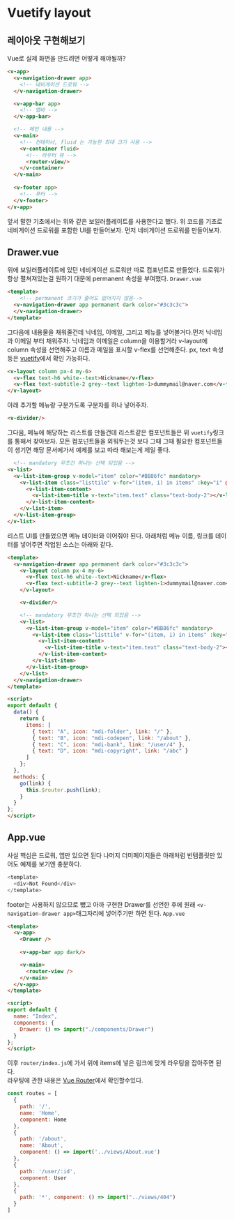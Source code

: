# Vuetify layout

## 레이아웃 구현해보기
Vue로 실제 화면을 만드려면 어떻게 해야될까?
```html
<v-app>
  <v-navigation-drawer app>
    <!-- 네비게이션 드로워 -->
  </v-navigation-drawer>

  <v-app-bar app>
    <!-- 앱바 -->
  </v-app-bar>

  <!-- 메인 내용 -->
  <v-main>
    <!-- 컨테이너, fluid 는 가능한 최대 크기 사용 -->
    <v-container fluid>
      <!-- 라우터 뷰 -->
      <router-view/>
    </v-container>
  </v-main>
  
  <v-footer app>
    <!-- 푸터 -->
  </v-footer>
</v-app>
```
앞서 말한 기초에서는 위와 같은 보일러플레이트를 사용한다고 했다. 위 코드를 기초로 네비게이션 드로워를 포함한 UI를 만들어보자. 먼저 네비게이션 드로워를 만들어보자.  

## Drawer.vue
위에 보일러플레이트에 있던 네비게이션 드로워만 따로 컴포넌트로 만들었다. 드로워가 항상 펼쳐져있는걸 원하기 대문에 permanent 속성을 부여했다.
`Drawer.vue`
```html
<template>
    <!-- permanent 크기가 줄어도 없어지지 않음-->
  <v-navigation-drawer app permanent dark color="#3c3c3c">
  </v-navigation-drawer>
</template>
```
그다음에 내용물을 채워줄건데 닉네임, 이메일, 그리고 메뉴를 넣어볼거다.먼저 닉네임과 이메일 부터 채워주자. 닉네임과 이메일은 column을 이용할거라 v-layout에 column 속성을 선언해주고 이름과 메일을 표시할 v-flex를 선언해준다. px, text 속성등은 [vuetify](https://vuetifyjs.com/en/getting-started/quick-start/)에서 확인 가능하다.
```html
<v-layout column px-4 my-6>
  <v-flex text-h6 white--text>Nickname</v-flex>
  <v-flex text-subtitle-2 grey--text lighten-1>dummymail@naver.com</v-flex>
</v-layout>
```
아래 추가할 메뉴랑 구분가도록 구분자를 하나 넣어주자.
```html
<v-divider/>
```
그다음, 메뉴에 해당하는 리스트를 만들건데 리스트같은 컴포넌트들은 위 `vuetify`링크를 통해서 찾아보자. 모든 컴포넌트들을 외워두는것 보다 그때 그때 필요한 컴포넌트들이 생기면 해당 문서에가서 예제를 보고 따라 해보는게 제일 좋다.
```html
  <!-- mandatory 무조건 하나는 선택 되있음 -->
<v-list>
  <v-list-item-group v-model="item" color="#BB86fc" mandatory>
    <v-list-item class="listtile" v-for="(item, i) in items" :key="i" @click="go(item.link)">
      <v-list-item-content>
        <v-list-item-title v-text="item.text" class="text-body-2"></v-list-item-title>
      </v-list-item-content>
    </v-list-item>
  </v-list-item-group>
</v-list>
```
리스트 UI를 만들었으면 메뉴 데이터와 이어줘야 된다. 아래처럼 메뉴 이름, 링크를 데이터를 넣어주면 작업된 소스는 아래와 같다.
```html
<template>
  <v-navigation-drawer app permanent dark color="#3c3c3c">
    <v-layout column px-4 my-6>
      <v-flex text-h6 white--text>Nickname</v-flex>
      <v-flex text-subtitle-2 grey--text lighten-1>dummymail@naver.com</v-flex>
    </v-layout>

    <v-divider/>

    <!-- mandatory 무조건 하나는 선택 되있음 -->
    <v-list>
      <v-list-item-group v-model="item" color="#BB86fc" mandatory>
        <v-list-item class="listtile" v-for="(item, i) in items" :key="i" @click="go(item.link)">
          <v-list-item-content>
            <v-list-item-title v-text="item.text" class="text-body-2"></v-list-item-title>
          </v-list-item-content>
        </v-list-item>
      </v-list-item-group>
    </v-list>
  </v-navigation-drawer>
</template>

<script>
export default {
  data() {
    return {
      items: [
        { text: "A", icon: "mdi-folder", link: "/" },
        { text: "B", icon: "mdi-codepen", link: "/about" },
        { text: "C", icon: "mdi-bank", link: "/user/4" },
        { text: "D", icon: "mdi-copyright", link: "/abc" }
      ]
    };
  },
  methods: {
    go(link) {
      this.$router.push(link);
    }
  }
};
</script>
```


## App.vue
사실 핵심은 드로워, 앱만 있으면 된다 나머지 더미페이지들은 아래처럼 빈템플릿만 있어도 예제를 보기엔 충분하다.
```js
<template>
  <div>Not Found</div>
</template>
```

footer는 사용하지 않으므로 뺐고 아까 구현한 Drawer를 선언한 후에 원래 `<v-navigation-drawer app>`태그자리에 넣어주기만 하면 된다.
`App.vue`
```html
<template>
  <v-app>
    <Drawer />
    
    <v-app-bar app dark/>

    <v-main>
      <router-view />
    </v-main>
  </v-app>
</template>

<script>
export default {
  name: "Index",
  components: {
    Drawer: () => import("./components/Drawer")
  }
};
</script>
```
이후 `router/index.js`에 가서 위에 items에 넣은 링크에 맞게 라우팅을 잡아주면 된다.  
라우팅에 관한 내용은 [Vue Router](/vuejs/router.html#시작하기)에서 확인할수있다.
```js
const routes = [
  {
    path: '/',
    name: 'Home',
    component: Home
  },
  {
    path: '/about',
    name: 'About',
    component: () => import('../views/About.vue')
  },
  {
    path: '/user/:id',
    component: User
  },
  {
    path: '*', component: () => import("../views/404")
  }
]
```


<!-- 
```html
    <v-list nav dense>
      <v-list-item-group v-model="item" color="primary">
        <v-list-item v-for="(item, i) in items" :key="i">
          <v-list-item-icon>
            <v-icon v-text="item.icon"></v-icon>
          </v-list-item-icon>

          <v-list-item-content>
            <v-list-item-title v-text="item.text"></v-list-item-title>
          </v-list-item-content>
        </v-list-item>
      </v-list-item-group>
    </v-list>

      items: [
        { text: "My Files", icon: "mdi-folder" },
        { text: "Shared with me", icon: "mdi-account-multiple" },
        { text: "Starred", icon: "mdi-star" },
        { text: "Recent", icon: "mdi-history" },
        { text: "Offline", icon: "mdi-check-circle" },
        { text: "Uploads", icon: "mdi-upload" },
        { text: "Backups", icon: "mdi-cloud-upload" }
      ],
```
  https://blog.minamiland.com/376
  https://chansbro.github.io/vue/vuetify_tutorial1
  http://blog.weirdx.io/post/60376
  https://vuetifyjs.com/ko/styles/spacing/

-->